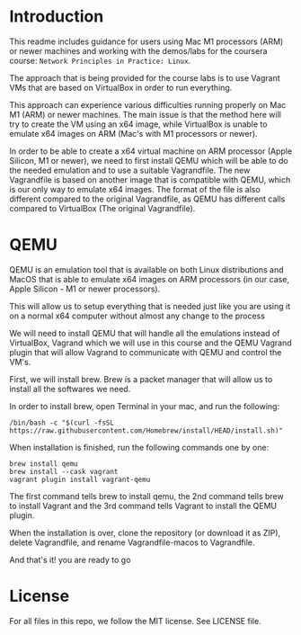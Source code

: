 # Introduction

This readme includes guidance for users using Mac M1 processors (ARM) or newer machines and working with the demos/labs for the coursera course: `Network Principles in Practice: Linux`.

The approach that is being provided for the course labs is to use Vagrant VMs that are based on VirtualBox in order to run everything.

This approach can experience various difficulties running properly on Mac M1 (ARM) or newer machines. The main issue is that the method here will try to create the VM using an x64 image, while VirtualBox is unable to emulate x64 images on ARM (Mac's with M1 processors or newer).

In order to be able to create a x64 virtual machine on ARM processor (Apple Silicon, M1 or newer), we need to first install QEMU which will be able to do the needed emulation and to use a suitable Vagrandfile. The new Vagrandfile is based on another image that is compatible with QEMU, which is our only way to emulate x64 images. The format of the file is also different compared to the original Vagrandfile, as QEMU has different calls compared to VirtualBox (The original Vagrandfile).



# QEMU

QEMU is an emulation tool that is available on both Linux distributions and MacOS that is able to emulate x64 images on ARM processors (in our case, Apple Silicon - M1 or newer processors).


This will allow us to setup everything that is needed just like you are using it on a normal x64 computer without almost any change to the process


We will need to install QEMU that will handle all the emulations instead of VirtualBox, Vagrand which we will use in this course and the QEMU Vagrand plugin that will allow Vagrand to communicate with QEMU and control the VM's.


First, we will install brew. Brew is a packet manager that will allow us to install all the softwares we need.

In order to install brew, open Terminal in your mac, and run the following:
```
/bin/bash -c "$(curl -fsSL https://raw.githubusercontent.com/Homebrew/install/HEAD/install.sh)"
```
When installation is finished, run the following commands one by one:
```
brew install qemu
brew install --cask vagrant
vagrant plugin install vagrant-qemu
```
The first command tells brew to install qemu, the 2nd command tells brew to install Vagrant and the 3rd command tells Vagrant to install the QEMU plugin.


When the installation is over, clone the repository (or download it as ZIP), delete Vagrandfile, and rename Vagrandfile-macos to Vagrandfile.

And that's it! you are ready to go

# License
For all files in this repo, we follow the MIT license.  See LICENSE file.
